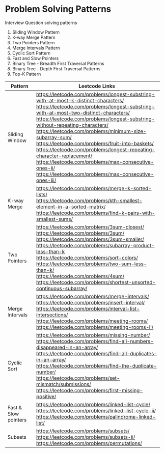# Problem Solving Patterns
Interview Question solving patterns

1. Sliding Window Pattern 
2. K-way Merge Pattern
3. Two Pointers Pattern
4. Merge Intervals Pattern
5. Cyclic Sort Pattern
6. Fast and Slow Pointers
7. Binary Tree - Breadth First Traversal Patterns
8. Binary Tree - Depth First Traversal Patterns
9. Top-K Pattern

| Pattern  | Leetcode Links |
| ------ | ------ |
| Sliding Window | https://leetcode.com/problems/longest-substring-with-at-most-k-distinct-characters/ <br> https://leetcode.com/problems/longest-substring-with-at-most-two-distinct-characters/ <br> https://leetcode.com/problems/longest-substring-without-repeating-characters/ <br> https://leetcode.com/problems/minimum-size-subarray-sum/ <br> https://leetcode.com/problems/fruit-into-baskets/ <br> https://leetcode.com/problems/longest-repeating-character-replacement/ <br> https://leetcode.com/problems/max-consecutive-ones-ii/ <br> https://leetcode.com/problems/max-consecutive-ones-iii/|
| K-way Merge | https://leetcode.com/problems/merge-k-sorted-lists/ <br> https://leetcode.com/problems/kth-smallest-element-in-a-sorted-matrix/ <br> https://leetcode.com/problems/find-k-pairs-with-smallest-sums/|
| Two Pointers |https://leetcode.com/problems/3sum-closest/ <br> https://leetcode.com/problems/3sum/ <br> https://leetcode.com/problems/3sum-smaller/ <br> https://leetcode.com/problems/subarray-product-less-than-k <br> https://leetcode.com/problems/sort-colors/ <br> https://leetcode.com/problems/two-sum-less-than-k/ <br> https://leetcode.com/problems/4sum/ <br> https://leetcode.com/problems/shortest-unsorted-continuous-subarray/|
| Merge Intervals | https://leetcode.com/problems/merge-intervals/ <br> https://leetcode.com/problems/insert-interval/ <br> https://leetcode.com/problems/interval-list-intersections/ <br> https://leetcode.com/problems/meeting-rooms/ <br> https://leetcode.com/problems/meeting-rooms-ii/|
| Cyclic Sort | https://leetcode.com/problems/missing-number/ <br> https://leetcode.com/problems/find-all-numbers-disappeared-in-an-array/ <br> https://leetcode.com/problems/find-all-duplicates-in-an-array/ <br> https://leetcode.com/problems/find-the-duplicate-number/ <br> https://leetcode.com/problems/set-mismatch/submissions/ <br> https://leetcode.com/problems/first-missing-positive/|
| Fast & Slow pointers |https://leetcode.com/problems/linked-list-cycle/ <br> https://leetcode.com/problems/linked-list-cycle-ii/ <br> https://leetcode.com/problems/palindrome-linked-list/|
| Subsets |https://leetcode.com/problems/subsets/ <br> https://leetcode.com/problems/subsets-ii/ <br> https://leetcode.com/problems/permutations/|
